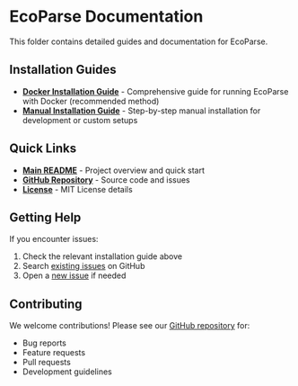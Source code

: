 # EcoParse Documentation

This folder contains detailed guides and documentation for EcoParse.

## Installation Guides

- **[Docker Installation Guide](docker-guide.md)** - Comprehensive guide for running EcoParse with Docker (recommended method)
- **[Manual Installation Guide](manual-installation.md)** - Step-by-step manual installation for development or custom setups

## Quick Links

- **[Main README](../README.md)** - Project overview and quick start
- **[GitHub Repository](https://github.com/AdamUlicny/EcoParse)** - Source code and issues
- **[License](../LICENSE)** - MIT License details

## Getting Help

If you encounter issues:
1. Check the relevant installation guide above
2. Search [existing issues](https://github.com/AdamUlicny/EcoParse/issues) on GitHub
3. Open a [new issue](https://github.com/AdamUlicny/EcoParse/issues/new) if needed

## Contributing

We welcome contributions! Please see our [GitHub repository](https://github.com/AdamUlicny/EcoParse) for:
- Bug reports
- Feature requests  
- Pull requests
- Development guidelines